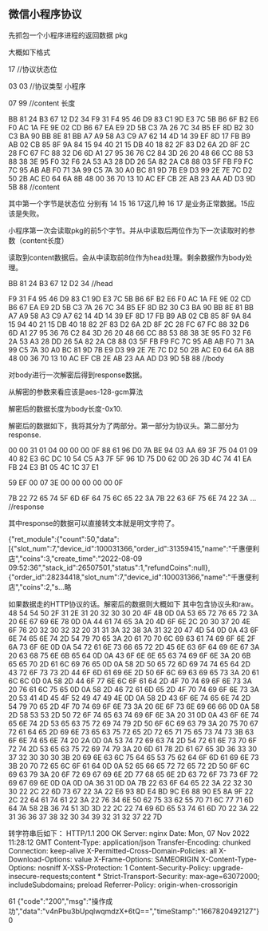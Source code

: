 ## 微信小程序协议 

先抓包一个小程序进程的返回数据 pkg

大概如下格式

17 //协议状态位

03 03 //协议类型 小程序

07 99 //content 长度

BB 81 24 B3 67 12 D2 34 F9 31 F4 95 46 D9 83 C1
9D E3 7C 5B B6 6F B2 E6 F0 AC 1A FE 9E 02 CD B6
67 EA E9 2D 5B C3 7A 26 7C 34 B5 EF 8D B2 30 C3
BA 90 BB 8E 81 BB A7 A9 58 A3 C9 A7 62 14 4D 14
39 EF 8D 17 FB B9 AB 02 CB 85 8F 9A 84 15 94 40
21 15 DB 40 18 82 2F 83 D2 6A 2D 8F 2C 28 FC 67
FC 88 32 D6 6D A1 27 95 36 76 C2 84 3D 26 20 48
66 CC 88 53 88 38 3E 95 F0 32 F6 2A 53 A3 28 DD
26 5A 82 2A C8 88 03 5F FB F9 FC 7C 95 AB AB F0
71 3A 99 C5 7A 30 A0 BC 81 9D 7B E9 D3 99 2E 7E
7C D2 50 2B AC E0 64 6A 8B 48 00 36 70 13 10 AC
EF CB 2E AB 23 AA AD D3 9D 5B 88 //content

其中第一个字节是状态位 分别有 14 15 16 17这几种 16 17 是业务正常数据。15应该是失败。

小程序第一次会读取pkg的前5个字节。并从中读取后两位作为下一次读取时的参数（content长度）

读取到content数据后。会从中读取前8位作为head处理。剩余数据作为body处理。

BB 81 24 B3 67 12 D2 34 //head

F9 31 F4 95 46 D9 83 C1 9D E3 7C 5B B6 6F B2 E6
F0 AC 1A FE 9E 02 CD B6 67 EA E9 2D 5B C3 7A 26
7C 34 B5 EF 8D B2 30 C3 BA 90 BB 8E 81 BB A7 A9
58 A3 C9 A7 62 14 4D 14 39 EF 8D 17 FB B9 AB 02
CB 85 8F 9A 84 15 94 40 21 15 DB 40 18 82 2F 83
D2 6A 2D 8F 2C 28 FC 67 FC 88 32 D6 6D A1 27 95
36 76 C2 84 3D 26 20 48 66 CC 88 53 88 38 3E 95
F0 32 F6 2A 53 A3 28 DD 26 5A 82 2A C8 88 03 5F
FB F9 FC 7C 95 AB AB F0 71 3A 99 C5 7A 30 A0 BC
81 9D 7B E9 D3 99 2E 7E 7C D2 50 2B AC E0 64 6A
8B 48 00 36 70 13 10 AC EF CB 2E AB 23 AA AD D3
9D 5B 88 //body

对body进行一次解密后得到response数据。

从解密的参数来看应该是aes-128-gcm算法

解密后的数据长度为body长度-0x10.

解密后的数据如下，我将其分为了两部分。第一部分为协议头。第二部分为response.

00 00 31 01 04 00 00 00 0F 88 61 96 D0 7A BE 94 03 AA 69 3F 75 04 01 09 40 82 E3 6C DC 10 54 C5 A3 7F 5F 96 1D 75 D0 62 0D 26 3D 4C 74 41 EA FB 24 E3 B1 05 4C 1C 37 E1 

59 EF 00 07 3E 00 00 00 00 00 0F 

7B 22 72 65 74 5F 6D 6F 64 75 6C 65 22 3A 7B 22 63 6F 75 6E 74 22 3A ... //response


其中response的数据可以直接转文本就是明文字符了。

{"ret_module":{"count":50,"data":[{"slot_num":7,"device_id":100031366,"order_id":31359415,"name":"千惠便利店","coins":3,"create_time":"2022-08-09 09:52:36","stack_id":26507501,"status":1,"refundCoins":null},{"order_id":28234418,"slot_num":7,"device_id":100031366,"name":"千惠便利店","coins":2,"s...略


如果数据走的HTTP协议的话。解密后的数据则大概如下 其中包含协议头和raw。
48 54 54 50 2F 31 2E 31 20 32 30 30 20 4F 4B 0D 0A 53 65 72 76 65 72 3A 20 6E 67 69 6E 78 0D 0A 44 61 74 65 3A 20 4D 6F 6E 2C 20 30 37 20 4E 6F 76 20 32 30 32 32 20 31 31 3A 32 38 3A 31 32 20 47 4D 54 0D 0A 43 6F 6E 74 65 6E 74 2D 54 79 70 65 3A 20 61 70 70 6C 69 63 61 74 69 6F 6E 2F 6A 73 6F 6E 0D 0A 54 72 61 6E 73 66 65 72 2D 45 6E 63 6F 64 69 6E 67 3A 20 63 68 75 6E 6B 65 64 0D 0A 43 6F 6E 6E 65 63 74 69 6F 6E 3A 20 6B 65 65 70 2D 61 6C 69 76 65 0D 0A 58 2D 50 65 72 6D 69 74 74 65 64 2D 43 72 6F 73 73 2D 44 6F 6D 61 69 6E 2D 50 6F 6C 69 63 69 65 73 3A 20 61 6C 6C 0D 0A 58 2D 44 6F 77 6E 6C 6F 61 64 2D 4F 70 74 69 6F 6E 73 3A 20 76 61 6C 75 65 0D 0A 58 2D 46 72 61 6D 65 2D 4F 70 74 69 6F 6E 73 3A 20 53 41 4D 45 4F 52 49 47 49 4E 0D 0A 58 2D 43 6F 6E 74 65 6E 74 2D 54 79 70 65 2D 4F 70 74 69 6F 6E 73 3A 20 6E 6F 73 6E 69 66 66 0D 0A 58 2D 58 53 53 2D 50 72 6F 74 65 63 74 69 6F 6E 3A 20 31 0D 0A 43 6F 6E 74 65 6E 74 2D 53 65 63 75 72 69 74 79 2D 50 6F 6C 69 63 79 3A 20 75 70 67 72 61 64 65 2D 69 6E 73 65 63 75 72 65 2D 72 65 71 75 65 73 74 73 3B 63 6F 6E 74 65 6E 74 20 2A 0D 0A 53 74 72 69 63 74 2D 54 72 61 6E 73 70 6F 72 74 2D 53 65 63 75 72 69 74 79 3A 20 6D 61 78 2D 61 67 65 3D 36 33 30 37 32 30 30 30 3B 20 69 6E 63 6C 75 64 65 53 75 62 64 6F 6D 61 69 6E 73 3B 20 70 72 65 6C 6F 61 64 0D 0A 52 65 66 65 72 72 65 72 2D 50 6F 6C 69 63 79 3A 20 6F 72 69 67 69 6E 2D 77 68 65 6E 2D 63 72 6F 73 73 6F 72 69 67 69 6E 0D 0A 0D 0A 36 31 0D 0A 7B 22 63 6F 64 65 22 3A 22 32 30 30 22 2C 22 6D 73 67 22 3A 22 E6 93 8D E4 BD 9C E6 88 90 E5 8A 9F 22 2C 22 64 61 74 61 22 3A 22 76 34 6E 50 62 75 33 62 55 70 71 6C 77 71 6D 64 7A 58 2B 36 74 51 3D 3D 22 2C 22 74 69 6D 65 53 74 61 6D 70 22 3A 22 31 36 36 37 38 32 30 34 39 32 31 32 37 22 7D

转字符串后如下：
HTTP/1.1 200 OK
Server: nginx
Date: Mon, 07 Nov 2022 11:28:12 GMT
Content-Type: application/json
Transfer-Encoding: chunked
Connection: keep-alive
X-Permitted-Cross-Domain-Policies: all
X-Download-Options: value
X-Frame-Options: SAMEORIGIN
X-Content-Type-Options: nosniff
X-XSS-Protection: 1
Content-Security-Policy: upgrade-insecure-requests;content *
Strict-Transport-Security: max-age=63072000; includeSubdomains; preload
Referrer-Policy: origin-when-crossorigin

61
{"code":"200","msg":"操作成功","data":"v4nPbu3bUpqlwqmdzX+6tQ==","timeStamp":"1667820492127"}
0





